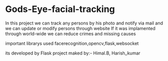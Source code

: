 # Gods-Eye-facial-tracking

In this project we can track any persons by his photo and notify via mail and we can update or modify persons through website 
If it was implamented through world-wide we can reduce crimes and missing causes

important librarys used facerecognition,opencv,flask,websocket

its developed by Flask 
project maked by:-
    Himal.B,
    Harish_kumar
